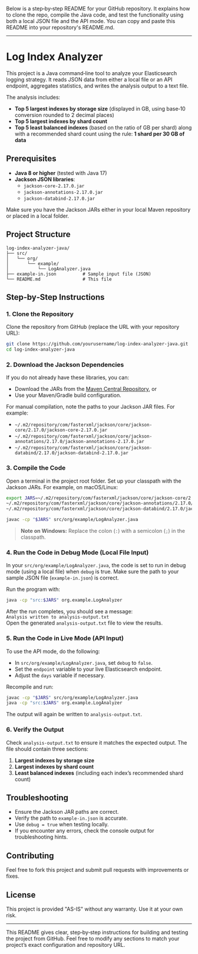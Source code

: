 Below is a step‑by‑step README for your GitHub repository. It explains how to clone the repo, compile the Java code, and test the functionality using both a local JSON file and the API mode. You can copy and paste this README into your repository's README.md.

---

# Log Index Analyzer

This project is a Java command‑line tool to analyze your Elasticsearch logging strategy. It reads JSON data from either a local file or an API endpoint, aggregates statistics, and writes the analysis output to a text file.

The analysis includes:
- **Top 5 largest indexes by storage size** (displayed in GB, using base‑10 conversion rounded to 2 decimal places)
- **Top 5 largest indexes by shard count**
- **Top 5 least balanced indexes** (based on the ratio of GB per shard) along with a recommended shard count using the rule: **1 shard per 30 GB of data**

## Prerequisites

- **Java 8 or higher** (tested with Java 17)
- **Jackson JSON libraries**:
  - `jackson-core-2.17.0.jar`
  - `jackson-annotations-2.17.0.jar`
  - `jackson-databind-2.17.0.jar`

Make sure you have the Jackson JARs either in your local Maven repository or placed in a local folder.

## Project Structure

```
log-index-analyzer-java/
├── src/
│   └── org/
│       └── example/
│           └── LogAnalyzer.java
├── example-in.json          # Sample input file (JSON)
└── README.md                # This file
```

## Step‑by‑Step Instructions

### 1. Clone the Repository

Clone the repository from GitHub (replace the URL with your repository URL):

```bash
git clone https://github.com/yourusername/log-index-analyzer-java.git
cd log-index-analyzer-java
```

### 2. Download the Jackson Dependencies

If you do not already have these libraries, you can:
- Download the JARs from the [Maven Central Repository](https://search.maven.org/), or
- Use your Maven/Gradle build configuration.

For manual compilation, note the paths to your Jackson JAR files. For example:

- `~/.m2/repository/com/fasterxml/jackson/core/jackson-core/2.17.0/jackson-core-2.17.0.jar`
- `~/.m2/repository/com/fasterxml/jackson/core/jackson-annotations/2.17.0/jackson-annotations-2.17.0.jar`
- `~/.m2/repository/com/fasterxml/jackson/core/jackson-databind/2.17.0/jackson-databind-2.17.0.jar`

### 3. Compile the Code

Open a terminal in the project root folder. Set up your classpath with the Jackson JARs. For example, on macOS/Linux:

```bash
export JARS=~/.m2/repository/com/fasterxml/jackson/core/jackson-core/2.17.0/jackson-core-2.17.0.jar:\
~/.m2/repository/com/fasterxml/jackson/core/jackson-annotations/2.17.0/jackson-annotations-2.17.0.jar:\
~/.m2/repository/com/fasterxml/jackson/core/jackson-databind/2.17.0/jackson-databind-2.17.0.jar

javac -cp "$JARS" src/org/example/LogAnalyzer.java
```

> **Note on Windows:** Replace the colon (`:`) with a semicolon (`;`) in the classpath.

### 4. Run the Code in Debug Mode (Local File Input)

In your `src/org/example/LogAnalyzer.java`, the code is set to run in debug mode (using a local file) when `debug` is true. Make sure the path to your sample JSON file (`example-in.json`) is correct.

Run the program with:

```bash
java -cp "src:$JARS" org.example.LogAnalyzer
```

After the run completes, you should see a message:  
`Analysis written to analysis-output.txt`  
Open the generated `analysis-output.txt` file to view the results.

### 5. Run the Code in Live Mode (API Input)

To use the API mode, do the following:
- In `src/org/example/LogAnalyzer.java`, set `debug` to `false`.
- Set the `endpoint` variable to your live Elasticsearch endpoint.
- Adjust the `days` variable if necessary.

Recompile and run:

```bash
javac -cp "$JARS" src/org/example/LogAnalyzer.java
java -cp "src:$JARS" org.example.LogAnalyzer
```

The output will again be written to `analysis-output.txt`.

### 6. Verify the Output

Check `analysis-output.txt` to ensure it matches the expected output. The file should contain three sections:
1. **Largest indexes by storage size**
2. **Largest indexes by shard count**
3. **Least balanced indexes** (including each index’s recommended shard count)

## Troubleshooting

- Ensure the Jackson JAR paths are correct.
- Verify the path to `example-in.json` is accurate.
- Use `debug = true` when testing locally.
- If you encounter any errors, check the console output for troubleshooting hints.

## Contributing

Feel free to fork this project and submit pull requests with improvements or fixes.

## License

This project is provided "AS-IS" without any warranty. Use it at your own risk.

---

This README gives clear, step‑by‑step instructions for building and testing the project from GitHub. Feel free to modify any sections to match your project’s exact configuration and repository URL.
